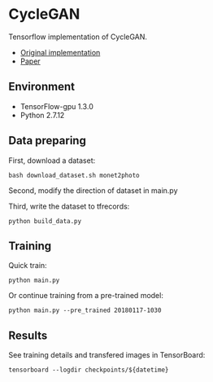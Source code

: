 # CycleGAN
Tensorflow implementation of CycleGAN.

* [Original implementation](https://github.com/junyanz/CycleGAN/)
* [Paper](https://arxiv.org/abs/1703.10593)

## Environment
* TensorFlow-gpu 1.3.0
* Python 2.7.12

## Data preparing
First, download a dataset:
```
bash download_dataset.sh monet2photo
```

Second, modify the direction of dataset in main.py

Third, write the dataset to tfrecords:
```
python build_data.py
```

## Training
Quick train:
```
python main.py
```
Or continue training from a pre-trained model:
```
python main.py --pre_trained 20180117-1030
```

## Results
See training details and transfered images in TensorBoard:
```
tensorboard --logdir checkpoints/${datetime}
```

